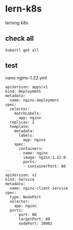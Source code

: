 # lern-k8s
lerning k8s

## check all 

````
kubectl get all
````
## test 

nano nginx-1.22.yml

````
apiVersion: apps/v1
kind: Deployment
metadata:
  name: nginx-deployment
spec:
  selector:
    matchLabels:
      app: nginx
  replicas: 2
  template:
    metadata:
      labels:
        app: nginx
    spec:
      containers:
      - name: nginx
        image: nginx:1.22.0
        ports:
        - containerPort: 80
---
apiVersion: v1
kind: Service
metadata:
  name: nginx-client-service
spec:
  type: NodePort
  selector:
    app: nginx
  ports:
    - port: 80
      targetPort: 80
      nodePort: 30002
````      
